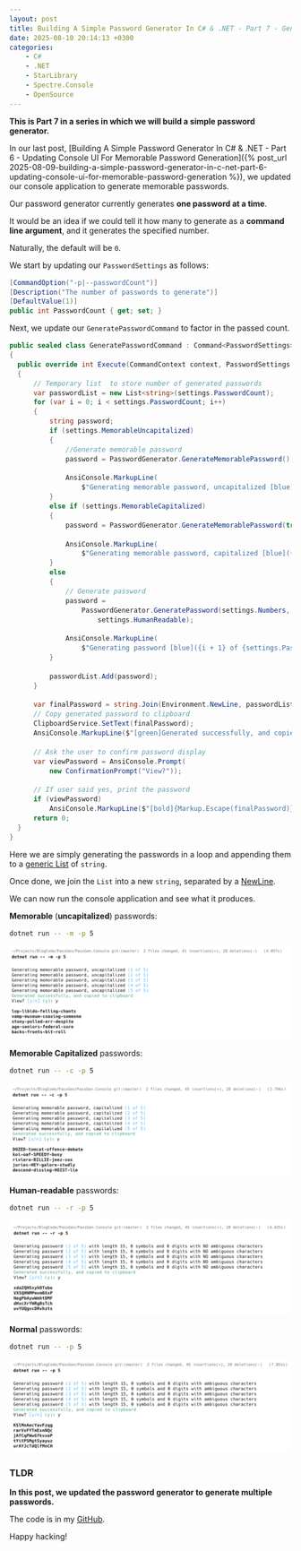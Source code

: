 ```yaml
---
layout: post
title: Building A Simple Password Generator In C# & .NET - Part 7 - Generating Multiple Passwords
date: 2025-08-10 20:14:13 +0300
categories:
    - C#
    - .NET
    - StarLibrary
    - Spectre.Console
    - OpenSource
---
```


**This is Part 7 in a series in which we will build a simple password generator.**

In our last post, [Building A Simple Password Generator In C# & .NET - Part 6 - Updating Console UI For Memorable Password Generation]({% post_url 2025-08-09-building-a-simple-password-generator-in-c-net-part-6-updating-console-ui-for-memorable-password-generation %}), we updated our console application to generate memorable passwords.

Our password generator currently generates **one password at a time**.

It would be an idea if we could tell it how many to generate as a **command line argument**, and it generates the specified number. 

Naturally, the default will be `0`.

We start by updating our `PasswordSettings` as follows:

```c#
[CommandOption("-p|--passwordCount")]
[Description("The number of passwords to generate")]
[DefaultValue(1)]
public int PasswordCount { get; set; }
```

Next, we update our `GeneratePasswordCommand` to factor in the passed count.

```c#
public sealed class GeneratePasswordCommand : Command<PasswordSettings>
{
  public override int Execute(CommandContext context, PasswordSettings settings)
  {
      // Temporary list  to store number of generated passwords
      var passwordList = new List<string>(settings.PasswordCount);
      for (var i = 0; i < settings.PasswordCount; i++)
      {
          string password;
          if (settings.MemorableUncapitalized)
          {
              //Generate memorable password
              password = PasswordGenerator.GenerateMemorablePassword();

              AnsiConsole.MarkupLine(
                  $"Generating memorable password, uncapitalized [blue]({i + 1} of {settings.PasswordCount})[/]");
          }
          else if (settings.MemorableCapitalized)
          {
              password = PasswordGenerator.GenerateMemorablePassword(true);

              AnsiConsole.MarkupLine(
                  $"Generating memorable password, capitalized [blue]({i + 1} of {settings.PasswordCount})[/]");
          }
          else
          {
              // Generate password
              password =
                  PasswordGenerator.GeneratePassword(settings.Numbers, settings.Symbols, settings.PasswordLength,
                      settings.HumanReadable);

              AnsiConsole.MarkupLine(
                  $"Generating password [blue]({i + 1} of {settings.PasswordCount})[/] with length {settings.PasswordLength}, {settings.Symbols} symbols and {settings.Numbers} digits with {(settings.HumanReadable ? "NO " : "")}ambiguous characters");
          }

          passwordList.Add(password);
      }

      var finalPassword = string.Join(Environment.NewLine, passwordList);
      // Copy generated password to clipboard
      ClipboardService.SetText(finalPassword);
      AnsiConsole.MarkupLine($"[green]Generated successfully, and copied to clipboard[/]");

      // Ask the user to confirm password display
      var viewPassword = AnsiConsole.Prompt(
          new ConfirmationPrompt("View?"));

      // If user said yes, print the password
      if (viewPassword)
          AnsiConsole.MarkupLine($"[bold]{Markup.Escape(finalPassword)}[/]");
      return 0;
  }
}
```

Here we are simply generating the passwords in a loop and appending them to a [generic List](https://learn.microsoft.com/en-us/dotnet/api/system.collections.generic.list-1?view=net-9.0) of `string`.

Once done, we join the `List` into a new `string`, separated by a [NewLine](https://learn.microsoft.com/en-us/dotnet/api/system.environment.newline?view=net-9.0#system-environment-newline).

We can now run the console application and see what it produces.

**Memorable** (**uncapitalized**) passwords:

```bash
dotnet run -- -m -p 5
```

![MemorableNormal](../images/2025/08/MemorableNormal.png)

**Memorable Capitalized** passwords:

```bash
dotnet run -- -c -p 5
```

![MemorableCapitalizedBatch](../images/2025/08/MemorableCapitalizedBatch.png)

**Human-readable** passwords:

```bash
dotnet run -- -r -p 5
```

![HumanReable](../images/2025/08/HumanReable.png)

**Normal** passwords:

```bash
dotnet run -- -p 5
```

![NormalBatch](../images/2025/08/NormalBatch.png)

### TLDR

**In this post, we updated the password generator to generate multiple passwords.**

The code is in my [GitHub](https://github.com/conradakunga/BlogCode/tree/master/PassGen).

Happy hacking!
